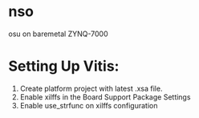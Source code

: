 # nso
osu on baremetal ZYNQ-7000

# Setting Up Vitis:

1. Create platform project with latest .xsa file.
2. Enable xilffs in the Board Support Package Settings
3. Enable use_strfunc on xilffs configuration
